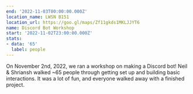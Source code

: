 ```yaml
---
end: '2022-11-03T00:00:00.000Z'
location_name: LWSN B151
location_url: https://goo.gl/maps/Zf11gkds1MKLJJYT6
name: Discord Bot Workshop
start: '2022-11-02T23:00:00.000Z'
stats:
- data: '65'
  label: people
---
```


On November 2nd, 2022, we ran a workshop on making a Discord bot! Neil & Shriansh walked ~65 people through getting set up and building basic interactions. It was a lot of fun, and everyone walked away with a finished project.